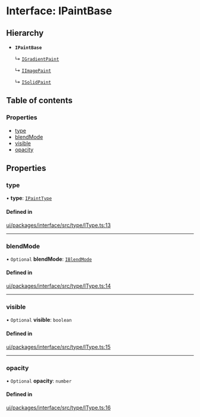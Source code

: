 # Interface: IPaintBase

## Hierarchy

- **`IPaintBase`**

  ↳ [`IGradientPaint`](IGradientPaint.md)

  ↳ [`IImagePaint`](IImagePaint.md)

  ↳ [`ISolidPaint`](ISolidPaint.md)

## Table of contents

### Properties

- [type](IPaintBase.md#type)
- [blendMode](IPaintBase.md#blendmode)
- [visible](IPaintBase.md#visible)
- [opacity](IPaintBase.md#opacity)

## Properties

### type

• **type**: [`IPaintType`](../modules.md#ipainttype)

#### Defined in

[ui/packages/interface/src/type/IType.ts:13](https://github.com/leaferjs/leafer-ui/blob/a39c489/packages/interface/src/type/IType.ts#L13)

___

### blendMode

• `Optional` **blendMode**: [`IBlendMode`](../modules.md#iblendmode)

#### Defined in

[ui/packages/interface/src/type/IType.ts:14](https://github.com/leaferjs/leafer-ui/blob/a39c489/packages/interface/src/type/IType.ts#L14)

___

### visible

• `Optional` **visible**: `boolean`

#### Defined in

[ui/packages/interface/src/type/IType.ts:15](https://github.com/leaferjs/leafer-ui/blob/a39c489/packages/interface/src/type/IType.ts#L15)

___

### opacity

• `Optional` **opacity**: `number`

#### Defined in

[ui/packages/interface/src/type/IType.ts:16](https://github.com/leaferjs/leafer-ui/blob/a39c489/packages/interface/src/type/IType.ts#L16)
